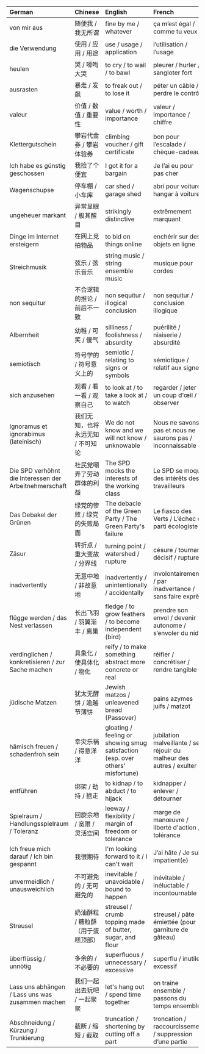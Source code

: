 | German                                                 | Chinese                           | English                                                                        | French                                                               |
|:-------------------------------------------------------|:----------------------------------|:-------------------------------------------------------------------------------|:---------------------------------------------------------------------|
| von mir aus                                            | 随便我 / 我无所谓                 | fine by me / whatever                                                          | ça m’est égal / comme tu veux                                        |
| die Verwendung                                         | 使用 / 应用 / 用途                | use / usage / application                                                      | l’utilisation / l’usage                                              |
| heulen                                                 | 哭 / 嚎啕大哭                     | to cry / to wail / to bawl                                                     | pleurer / hurler / sangloter fort                                    |
| ausrasten                                              | 暴走 / 发飙                       | to freak out / to lose it                                                      | péter un câble / perdre le contrôle                                  |
| valeur                                                 | 价值 / 数值 / 重要性              | value / worth / importance                                                     | valeur / importance / chiffre                                        |
| Klettergutschein                                       | 攀岩代金券 / 攀岩体验券           | climbing voucher / gift certificate                                            | bon pour l’escalade / chèque-cadeau                                  |
| Ich habe es günstig geschossen                         | 我捡了个便宜                      | I got it for a bargain                                                         | Je l’ai eu pour pas cher                                             |
| Wagenschupse                                           | 停车棚 / 小车库                   | car shed / garage shed                                                         | abri pour voiture / hangar à voitures                                |
| ungeheuer markant                                      | 异常显眼 / 极其醒目               | strikingly distinctive                                                         | extrêmement marquant                                                 |
| Dinge im Internet ersteigern                           | 在网上竞拍物品                    | to bid on things online                                                        | enchérir sur des objets en ligne                                     |
| Streichmusik                                           | 弦乐 / 弦乐音乐                   | string music / string ensemble music                                           | musique pour cordes                                                  |
| non sequitur                                           | 不合逻辑的推论 / 前后不一致       | non sequitur / illogical conclusion                                            | non sequitur / conclusion illogique                                  |
| Albernheit                                             | 幼稚 / 可笑 / 傻气                | silliness / foolishness / absurdity                                            | puérilité / niaiserie / absurdité                                    |
| semiotisch                                             | 符号学的 / 符号意义上的           | semiotic / relating to signs or symbols                                        | sémiotique / relatif aux signes                                      |
| sich anzusehen                                         | 观看 / 看一看 / 观察自己          | to look at / to take a look at / to watch                                      | regarder / jeter un coup d'œil / observer                            |
| Ignoramus et ignorabimus (lateinisch)                  | 我们无知，也将永远无知 / 不可知论 | We do not know and we will not know / unknowable                               | Nous ne savons pas et nous ne saurons pas / inconnaissable           |
| Die SPD verhöhnt die Interessen der Arbeitnehmerschaft | 社民党嘲弄了劳动群体的利益        | The SPD mocks the interests of the working class                               | Le SPD se moque des intérêts des travailleurs                        |
| Das Debakel der Grünen                                 | 绿党的惨败 / 绿党的失败局面       | The debacle of the Green Party / The Green Party's failure                     | Le fiasco des Verts / L’échec du parti écologiste                    |
| Zäsur                                                  | 转折点 / 重大变故 / 分界线        | turning point / watershed / rupture                                            | césure / tournant décisif / rupture                                  |
| inadvertently                                          | 无意中地 / 非故意地               | inadvertently / unintentionally / accidentally                                 | involontairement / par inadvertance / sans faire exprès              |
| flügge werden / das Nest verlassen                     | 长出飞羽 / 羽翼渐丰 / 离巢        | fledge / to grow feathers / to become independent (bird)                       | prendre son envol / devenir autonome / s’envoler du nid              |
| verdinglichen / konkretisieren / zur Sache machen      | 具象化 / 使具体化 / 物化          | reify / to make something abstract more concrete or real                       | réifier / concrétiser / rendre tangible                              |
| jüdische Matzen                                        | 犹太无酵饼 / 逾越节薄饼           | Jewish matzos / unleavened bread (Passover)                                    | pains azymes juifs / matzot                                          |
| hämisch freuen / schadenfroh sein                      | 幸灾乐祸 / 得意洋洋               | gloating / feeling or showing smug satisfaction (esp. over others' misfortune) | jubilation malveillante / se réjouir du malheur des autres / exulter |
| entführen                                              | 绑架 / 劫持 / 掳走                | to kidnap / to abduct / to hijack                                              | kidnapper / enlever / détourner                                      |
| Spielraum / Handlungsspielraum / Toleranz              | 回旋余地 / 宽限 / 灵活空间        | leeway / flexibility / margin of freedom or tolerance                          | marge de manœuvre / liberté d'action / tolérance                     |
| Ich freue mich darauf / Ich bin gespannt               | 我很期待                          | I'm looking forward to it / I can't wait                                       | J’ai hâte / Je suis impatient(e)                                     |
| unvermeidlich / unausweichlich                         | 不可避免的 / 无可避免的           | inevitable / unavoidable / bound to happen                                     | inévitable / inéluctable / incontournable                            |
| Streusel                                               | 奶油酥粒 / 糖粒酥（用于蛋糕顶部） | streusel / crumb topping made of butter, sugar, and flour                      | streusel / pâte émiettée (pour garniture de gâteau)                  |
| überflüssig / unnötig                                  | 多余的 / 不必要的                 | superfluous / unnecessary / excessive                                          | superflu / inutile / excessif                                        |
| Lass uns abhängen / Lass uns was zusammen machen       | 我们一起出去玩吧 / 一起聚聚       | let's hang out / spend time together                                           | on traîne ensemble / passons du temps ensemble                       |
| Abschneidung / Kürzung / Trunkierung                   | 截断 / 缩短 / 截取                | truncation / shortening by cutting off a part                                  | troncation / raccourcissement / suppression d’une partie             |
